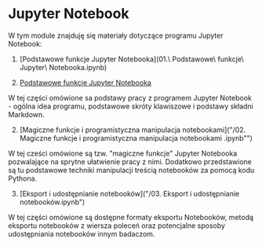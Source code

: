# Jupyter Notebook

W tym module znajduję się materiały dotyczące programu Jupyter Notebook:

1. [Podstawowe funkcje Jupyter Notebooka](01.\ Podstawowe\ funkcje\ Jupyter\ Notebooka.ipynb)

1. [Podstawowe funkcje Jupyter Notebooka](test.md)

W tej części omówione sa podstawy pracy z programem Jupyter Notebook - ogólna idea programu, podstawowe skróty klawiszowe i podstawy składni Markdown.

2. [Magiczne funkcje i programistyczna manipulacja notebookami]("/02. Magiczne funkcje i programistyczna manipulacja notebookami .ipynb"")

W tej cześci omówione są tzw. "magiczne funkcje" Jupyter Notebooka pozwalające na sprytne ułatwienie pracy z nimi. Dodatkowo przedstawione są tu podstawowe techniki manipulacji treścią notebooków za pomocą kodu Pythona.

3. [Eksport i udostępnianie notebooków]("/03. Eksport i udostępnianie notebooków.ipynb")

W tej części omówione są dostępne formaty eksportu Notebooków, metodą eksportu notebooków z wiersza poleceń oraz potencjalne sposoby udostępniania notebooków innym badaczom.
